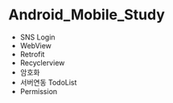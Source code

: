 # Android_Mobile_Study

- SNS Login
- WebView
- Retrofit
- Recyclerview
- 암호화
- 서버연동 TodoList
- Permission
